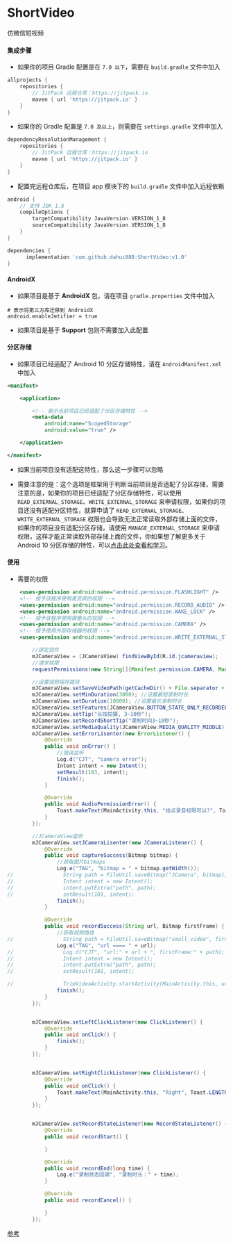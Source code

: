 # ShortVideo
仿微信短视频

#### 集成步骤

* 如果你的项目 Gradle 配置是在 `7.0 以下`，需要在 `build.gradle` 文件中加入

```groovy
allprojects {
    repositories {
        // JitPack 远程仓库：https://jitpack.io
        maven { url 'https://jitpack.io' }
    }
}
```

* 如果你的 Gradle 配置是 `7.0 及以上`，则需要在 `settings.gradle` 文件中加入

```groovy
dependencyResolutionManagement {
    repositories {
        // JitPack 远程仓库：https://jitpack.io
        maven { url 'https://jitpack.io' }
    }
}
```

* 配置完远程仓库后，在项目 app 模块下的 `build.gradle` 文件中加入远程依赖

```groovy
android {
    // 支持 JDK 1.8
    compileOptions {
        targetCompatibility JavaVersion.VERSION_1_8
        sourceCompatibility JavaVersion.VERSION_1_8
    }
}

dependencies {
      implementation 'com.github.dahui888:ShortVideo:v1.0'
}
```

#### AndroidX

* 如果项目是基于 **AndroidX** 包，请在项目 `gradle.properties` 文件中加入

```text
# 表示将第三方库迁移到 AndroidX
android.enableJetifier = true
```

* 如果项目是基于 **Support** 包则不需要加入此配置

#### 分区存储

* 如果项目已经适配了 Android 10 分区存储特性，请在 `AndroidManifest.xml` 中加入

```xml
<manifest>

    <application>

        <!-- 表示当前项目已经适配了分区存储特性 -->
        <meta-data
            android:name="ScopedStorage"
            android:value="true" />

    </application>

</manifest>
```

* 如果当前项目没有适配这特性，那么这一步骤可以忽略

* 需要注意的是：这个选项是框架用于判断当前项目是否适配了分区存储，需要注意的是，如果你的项目已经适配了分区存储特性，可以使用 `READ_EXTERNAL_STORAGE`、`WRITE_EXTERNAL_STORAGE` 来申请权限，如果你的项目还没有适配分区特性，就算申请了 `READ_EXTERNAL_STORAGE`、`WRITE_EXTERNAL_STORAGE` 权限也会导致无法正常读取外部存储上面的文件，如果你的项目没有适配分区存储，请使用 `MANAGE_EXTERNAL_STORAGE` 来申请权限，这样才能正常读取外部存储上面的文件，你如果想了解更多关于 Android 10 分区存储的特性，可以[点击此处查看和学习](https://www.jianshu.com/p/9a9d260e10b0)。

#### 使用

* 需要的权限

```xml
    <uses-permission android:name="android.permission.FLASHLIGHT" />
    <!-- 授予该程序使用麦克疯的权限 -->
    <uses-permission android:name="android.permission.RECORD_AUDIO" />
    <uses-permission android:name="android.permission.WAKE_LOCK" />
    <!-- 授予该程序使用摄像头的权限 -->
    <uses-permission android:name="android.permission.CAMERA" />
    <!-- 授予使用外部存储器的权限 -->
    <uses-permission android:name="android.permission.WRITE_EXTERNAL_STORAGE" />

```
```java
        //绑定控件
        mJCameraView = (JCameraView) findViewById(R.id.jcameraview);
        //请求权限
        requestPermissions(new String[]{Manifest.permission.CAMERA, Manifest.permission.RECORD_AUDIO}, 0);

        //设置视频保存路径
        mJCameraView.setSaveVideoPath(getCacheDir() + File.separator + "JCamera");
        mJCameraView.setMinDuration(3000); //设置最短录制时长
        mJCameraView.setDuration(10000); //设置最长录制时长
        mJCameraView.setFeatures(JCameraView.BUTTON_STATE_ONLY_RECORDER);
        mJCameraView.setTip("长按拍摄, 3~10秒");
        mJCameraView.setRecordShortTip("录制时间3~10秒");
        mJCameraView.setMediaQuality(JCameraView.MEDIA_QUALITY_MIDDLE);
        mJCameraView.setErrorLisenter(new ErrorListener() {
            @Override
            public void onError() {
                //错误监听
                Log.d("CJT", "camera error");
                Intent intent = new Intent();
                setResult(103, intent);
                finish();
            }

            @Override
            public void AudioPermissionError() {
                Toast.makeText(MainActivity.this, "给点录音权限可以?", Toast.LENGTH_SHORT).show();
            }
        });

        //JCameraView监听
        mJCameraView.setJCameraLisenter(new JCameraListener() {
            @Override
            public void captureSuccess(Bitmap bitmap) {
                //获取图片bitmaps
                Log.e("TAG", "bitmap = " + bitmap.getWidth());
//                String path = FileUtil.saveBitmap("JCamera", bitmap);
//                Intent intent = new Intent();
//                intent.putExtra("path", path);
//                setResult(101, intent);
                finish();
            }

            @Override
            public void recordSuccess(String url, Bitmap firstFrame) {
                //获取视频路径
//                String path = FileUtil.saveBitmap("small_video", firstFrame);
                Log.e("TAG", "url ==== " + url);
//                Log.d("CJT", "url:" + url + ", firstFrame:" + path);
//                Intent intent = new Intent();
//                intent.putExtra("path", path);
//                setResult(101, intent);

//                TrimVideoActivity.startActivity(MainActivity.this, url);
                finish();
            }
        });


        mJCameraView.setLeftClickListener(new ClickListener() {
            @Override
            public void onClick() {
                finish();
            }
        });


        mJCameraView.setRightClickListener(new ClickListener() {
            @Override
            public void onClick() {
                Toast.makeText(MainActivity.this, "Right", Toast.LENGTH_SHORT).show();
            }
        });


        mJCameraView.setRecordStateListener(new RecordStateListener() {
            @Override
            public void recordStart() {

            }

            @Override
            public void recordEnd(long time) {
                Log.e("录制状态回调", "录制时长：" + time);
            }

            @Override
            public void recordCancel() {

            }
        });

```

[参考](https://github.com/MachineHou/androidVideoEditor)


